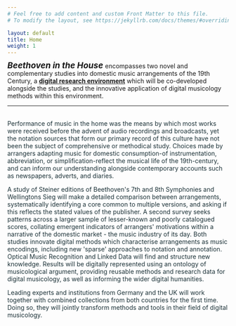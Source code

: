 ```yaml
---
# Feel free to add content and custom Front Matter to this file.
# To modify the layout, see https://jekyllrb.com/docs/themes/#overriding-theme-defaults

layout: default
title: Home
weight: 1
---
```

<span
style='font-size: 135%;
font-style: italic;
font-weight: bold;
line-height: 0.8'>
Beethoven in the House
</span>
encompasses two novel and complementary studies into domestic music arrangements of the 19th Century, a __[digital research environment](annotapp/)__ which will be co-developed alongside the studies, and the innovative application of digital musicology methods within this environment.

---

<section class="hero" style='
background-image: "./assets/img/ludwig.jpt"
  font-weight: 500;
  color: #1c3238;

  margin-bottom: 0;'>



<div class="overlay"></div> <!--/.overlay-->
<!--
<div style="background-color:#fafffa;" >
<br/>
<h2 style="padding-top: 25px;padding-left: 50px;padding-bottom: 20px;padding-right:30px; text-align: center">&#8681;&nbsp;&nbsp;<i>Try out the </i>&nbsp;&nbsp;&#8681;<br/><a href="https://tool.domestic-beethoven.eu" target="_blank" style="font-weight: normal; decoration: underline; font-size: 1.5em;">Beethoven in the House <b>Prototype App</b></a><br/><i>for annotating music arrangements</i></h2>
<br/>
</div>
</section>
-->
<br/>
Performance of music in the home was the means by which most works were received before the advent of audio recordings and broadcasts, yet the notation sources that form our primary record of this culture have not been the subject of comprehensive or methodical study. Choices made by arrangers adapting music for domestic consumption-of instrumentation, abbreviation, or simplification-reflect the musical life of the 19th-century, and can inform our understanding alongside contemporary accounts such as newspapers, adverts, and diaries.

A study of Steiner editions of Beethoven's 7th and 8th Symphonies and Wellingtons Sieg will make a detailed comparison between arrangements, systematically identifying a core common to multiple versions, and asking if this reflects the stated values of the publisher. A second survey seeks patterns across a larger sample of lesser-known and poorly catalogued scores, collating emergent indicators of arrangers' motivations within a narrative of the domestic market - the music industry of its day. Both studies innovate digital methods which characterise arrangements as music encodings, including new 'sparse' approaches to notation and annotation. Optical Music Recognition and Linked Data will find and structure new knowledge. Results will be digitally represented using an ontology of musicological argument, providing reusable methods and research data for digital musicology, as well as informing the wider digital humanities.


Leading experts and institutions from Germany and the UK will work together with combined collections from both countries for the first time. Doing so, they will jointly transform methods and tools in their field of digital musicology.
